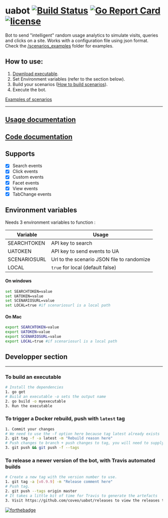 # uabot [![Build Status](https://travis-ci.org/coveo/uabot.svg?branch=master)](https://travis-ci.org/coveo/uabot) [![Go Report Card](https://goreportcard.com/badge/github.com/coveo/uabot)](https://goreportcard.com/report/github.com/coveo/uabot) [![license](https://img.shields.io/badge/license-Apache%20License%202.0-blue.svg)](https://github.com/coveo/uabot/blob/master/LICENSE)

Bot to send "intelligent" random usage analytics to simulate visits, queries and clicks on a site.
Works with a configuration file using json format.
Check the [/scenarios_examples](https://github.com/coveo/uabot/tree/master/scenarios_examples) folder for examples.

## How to use:

1. [Download executable](https://github.com/coveo/uabot/releases/latest).
2. Set Environment variables (refer to the section below).
3. Build your scenarios ([How to build scenarios](http://coveo.github.io/uabot/scenario.html)).
4. Execute the bot.

[Examples of scenarios](https://github.com/coveo/uabot/tree/master/scenarios_examples)

<hr/>

## [Usage documentation](http://coveo.github.io/uabot/)
## [Code documentation](http://godoc.org/github.com/coveo/uabot/scenariolib)

## Supports
- [x] Search events
- [x] Click events
- [x] Custom events
- [x] Facet events
- [x] View events
- [x] TabChange events

## Environment variables
Needs 3 environment variables to function :

Variable | Usage
------------ | -------------
SEARCHTOKEN | API key to search
UATOKEN | API key to send events to UA
SCENARIOSURL | Url to the scenario JSON file to randomize
LOCAL | `true` for local (default false)


#### On windows
```sh
set SEARCHTOKEN=value
set UATOKEN=value
set SCENARIOSURL=value
set LOCAL=true #if scenariosurl is a local path
```
#### On Mac
```sh
export SEARCHTOKEN=value
export UATOKEN=value
export SCENARIOSURL=value
export LOCAL=true #if scenariosurl is a local path
```

## Developper section
<hr/>

### To build an executable
```sh
# Install the dependencies
1. go get
# Build an executable -o sets the output name
2. go build -o myexecutable
3. Run the executable
```

### To trigger a Docker rebuild, push with `latest` tag
```sh
1. Commit your changes
# We need to use the -f option here because tag latest already exists
2. git tag -f -a latest -m "Rebuild reason here"
# Push changes to branch + push changes to tag, you will need to supply credentials twice.
3. git push && git push -f --tags
```

### To release a newer version of the bot, with Travis automated builds
```sh
# Create a new tag with the version number to use.
1. git tag -a [v0.9.9] -m "Release comment here"
# Push tag.
2. git push --tags origin master
# It takes a little bit of time for Travis to generate the artefacts
3. Visit https://github.com/coveo/uabot/releases to view the releases to ensure your new release is visible.
```

[![forthebadge](http://forthebadge.com/images/badges/made-with-crayons.svg)](http://forthebadge.com)
